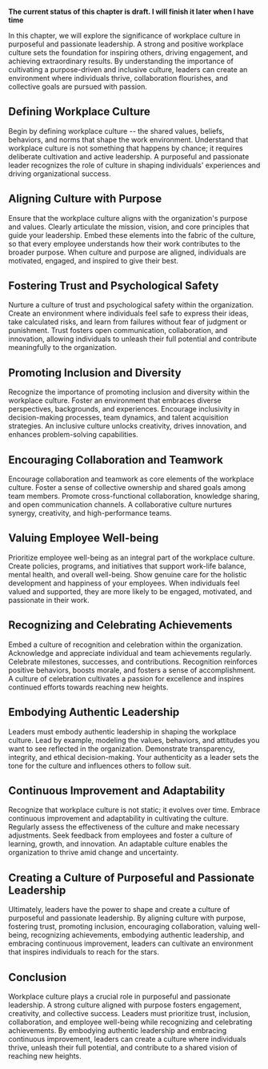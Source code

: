 **The current status of this chapter is draft. I will finish it later when I have time**

In this chapter, we will explore the significance of workplace culture in purposeful and passionate leadership. A strong and positive workplace culture sets the foundation for inspiring others, driving engagement, and achieving extraordinary results. By understanding the importance of cultivating a purpose-driven and inclusive culture, leaders can create an environment where individuals thrive, collaboration flourishes, and collective goals are pursued with passion.

Defining Workplace Culture
--------------------------

Begin by defining workplace culture -- the shared values, beliefs, behaviors, and norms that shape the work environment. Understand that workplace culture is not something that happens by chance; it requires deliberate cultivation and active leadership. A purposeful and passionate leader recognizes the role of culture in shaping individuals' experiences and driving organizational success.

Aligning Culture with Purpose
-----------------------------

Ensure that the workplace culture aligns with the organization's purpose and values. Clearly articulate the mission, vision, and core principles that guide your leadership. Embed these elements into the fabric of the culture, so that every employee understands how their work contributes to the broader purpose. When culture and purpose are aligned, individuals are motivated, engaged, and inspired to give their best.

Fostering Trust and Psychological Safety
----------------------------------------

Nurture a culture of trust and psychological safety within the organization. Create an environment where individuals feel safe to express their ideas, take calculated risks, and learn from failures without fear of judgment or punishment. Trust fosters open communication, collaboration, and innovation, allowing individuals to unleash their full potential and contribute meaningfully to the organization.

Promoting Inclusion and Diversity
---------------------------------

Recognize the importance of promoting inclusion and diversity within the workplace culture. Foster an environment that embraces diverse perspectives, backgrounds, and experiences. Encourage inclusivity in decision-making processes, team dynamics, and talent acquisition strategies. An inclusive culture unlocks creativity, drives innovation, and enhances problem-solving capabilities.

Encouraging Collaboration and Teamwork
--------------------------------------

Encourage collaboration and teamwork as core elements of the workplace culture. Foster a sense of collective ownership and shared goals among team members. Promote cross-functional collaboration, knowledge sharing, and open communication channels. A collaborative culture nurtures synergy, creativity, and high-performance teams.

Valuing Employee Well-being
---------------------------

Prioritize employee well-being as an integral part of the workplace culture. Create policies, programs, and initiatives that support work-life balance, mental health, and overall well-being. Show genuine care for the holistic development and happiness of your employees. When individuals feel valued and supported, they are more likely to be engaged, motivated, and passionate in their work.

Recognizing and Celebrating Achievements
----------------------------------------

Embed a culture of recognition and celebration within the organization. Acknowledge and appreciate individual and team achievements regularly. Celebrate milestones, successes, and contributions. Recognition reinforces positive behaviors, boosts morale, and fosters a sense of accomplishment. A culture of celebration cultivates a passion for excellence and inspires continued efforts towards reaching new heights.

Embodying Authentic Leadership
------------------------------

Leaders must embody authentic leadership in shaping the workplace culture. Lead by example, modeling the values, behaviors, and attitudes you want to see reflected in the organization. Demonstrate transparency, integrity, and ethical decision-making. Your authenticity as a leader sets the tone for the culture and influences others to follow suit.

Continuous Improvement and Adaptability
---------------------------------------

Recognize that workplace culture is not static; it evolves over time. Embrace continuous improvement and adaptability in cultivating the culture. Regularly assess the effectiveness of the culture and make necessary adjustments. Seek feedback from employees and foster a culture of learning, growth, and innovation. An adaptable culture enables the organization to thrive amid change and uncertainty.

Creating a Culture of Purposeful and Passionate Leadership
----------------------------------------------------------

Ultimately, leaders have the power to shape and create a culture of purposeful and passionate leadership. By aligning culture with purpose, fostering trust, promoting inclusion, encouraging collaboration, valuing well-being, recognizing achievements, embodying authentic leadership, and embracing continuous improvement, leaders can cultivate an environment that inspires individuals to reach for the stars.

Conclusion
----------

Workplace culture plays a crucial role in purposeful and passionate leadership. A strong culture aligned with purpose fosters engagement, creativity, and collective success. Leaders must prioritize trust, inclusion, collaboration, and employee well-being while recognizing and celebrating achievements. By embodying authentic leadership and embracing continuous improvement, leaders can create a culture where individuals thrive, unleash their full potential, and contribute to a shared vision of reaching new heights.
